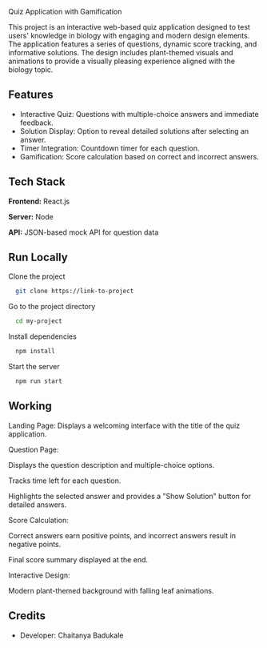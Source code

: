 Quiz Application with Gamification


This project is an interactive web-based quiz application designed to test users' knowledge in biology with engaging and modern design elements. The application features a series of questions, dynamic score tracking, and informative solutions. The design includes plant-themed visuals and animations to provide a visually pleasing experience aligned with the biology topic.
## Features

- Interactive Quiz: Questions with multiple-choice answers and immediate feedback.
- Solution Display: Option to reveal detailed solutions after selecting an answer.
- Timer Integration: Countdown timer for each question.
- Gamification: Score calculation based on correct and incorrect answers.


## Tech Stack

**Frontend:** React.js

**Server:** Node

**API:** JSON-based mock API for question data


## Run Locally

Clone the project

```bash
  git clone https://link-to-project
```

Go to the project directory

```bash
  cd my-project
```

Install dependencies

```bash
  npm install
```

Start the server

```bash
  npm run start
```


## Working


Landing Page: Displays a welcoming interface with the title of the quiz application.

Question Page:

Displays the question description and multiple-choice options.

Tracks time left for each question.

Highlights the selected answer and provides a "Show Solution" button for detailed answers.

Score Calculation:

Correct answers earn positive points, and incorrect answers result in negative points.

Final score summary displayed at the end.

Interactive Design:

Modern plant-themed background with falling leaf animations.

## Credits

- Developer: Chaitanya Badukale

